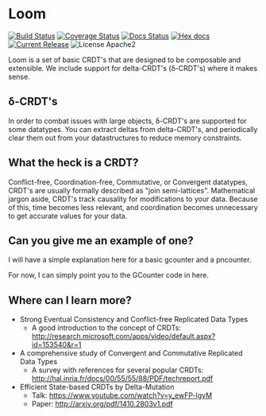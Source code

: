 Loom
========
[![Build Status](https://travis-ci.org/asonge/loom.svg?branch=master)](https://travis-ci.org/asonge/loom)
[![Coverage Status](https://coveralls.io/repos/asonge/loom/badge.svg?branch=master)](https://coveralls.io/r/asonge/loom?branch=master)
[![Docs Status](http://inch-ci.org/github/asonge/loom.svg?branch=master)](http://inch-ci.org/github/asonge/loom)
[![Hex docs](http://img.shields.io/badge/hex.pm-docs-green.svg)](https://hexdocs.pm/loom)
[![Current Release](https://img.shields.io/hexpm/v/loom.svg)](https://hex.pm/packages/loom)
![License Apache2](https://img.shields.io/hexpm/l/loom.svg)

Loom is a set of basic CRDT's that are designed to be composable and extensible.
We include support for delta-CRDT's (δ-CRDT's) where it makes sense.

## δ-CRDT's ##

In order to combat issues with large objects, δ-CRDT's are supported for some
datatypes. You can extract deltas from delta-CRDT's, and periodically clear them
out from your datastructures to reduce memory constraints.

## What the heck is a CRDT? ##
Conflict-free, Coordination-free, Commutative, or Convergent datatypes, CRDT's
are usually formally described as "join semi-lattices". Mathematical jargon
aside, CRDT's track causality for modifications to your data. Because of this,
time becomes less relevant, and coordination becomes unnecessary to get accurate
values for your data.

## Can you give me an example of one? ##
I will have a simple explanation here for a basic gcounter and a pncounter.

For now, I can simply point you to the GCounter code in here.

## Where can I learn more? ##
*   Strong Eventual Consistency and Conflict-free Replicated Data Types
    *   A good introduction to the concept of CRDTs: http://research.microsoft.com/apps/video/default.aspx?id=153540&r=1
*   A comprehensive study of Convergent and Commutative Replicated Data Types
    *   A survey with references for several popular CRDTs: http://hal.inria.fr/docs/00/55/55/88/PDF/techreport.pdf
*   Efficient State-based CRDTs by Delta-Mutation
    *   Talk: https://www.youtube.com/watch?v=y_ewFP-lgyM
    *   Paper: http://arxiv.org/pdf/1410.2803v1.pdf
